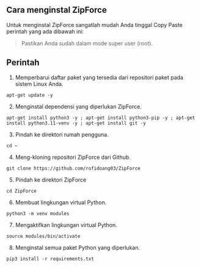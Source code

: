 ## Cara menginstal ZipForce

Untuk menginstal ZipForce sangatlah mudah Anda tinggal Copy Paste perintah yang ada dibawah ini:

> Pastikan Anda sudah dalam mode super user (root).

## Perintah 

1. Memperbarui daftar paket yang tersedia dari repositori paket pada sistem Linux Anda. 

```
apt-get update -y
```

2. Menginstal dependensi yang diperlukan ZipForce.

```
apt-get install python3 -y ; apt-get install python3-pip -y ; apt-get install python3.11-venv -y ; apt-get install git -y
```

3. Pindah ke direktori rumah pengguna.

```
cd ~
```

4. Meng-kloning repositori ZipForce dari Github. 

```
git clone https://github.com/rofidoang03/ZipForce
```

5. Pindah ke direktori ZipForce

```
cd ZipForce
```

6. Membuat lingkungan virtual Python.

```
python3 -m venv modules
```

7. Mengaktifkan lingkungan virtual Python.

```
source modules/bin/activate
```

8. Menginstal semua paket Python yang diperlukan.

```
pip3 install -r requirements.txt
```
